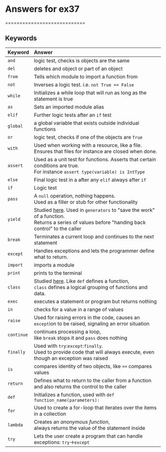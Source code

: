 # Answers for ex37
============================

## Keywords

Keyword   | Answer
:----------         | :----------
`and`   | logic test, checks is objects are the same
`del`   | deletes and object or part of an object
`from`   | Tells which module to import a function from
`not`   | Inverses a logic test. i.e. `not True == False`
`while`   | Initializes a while loop that will run as long as the statement is true
`as`   | Sets an imported module alias
`elif`   | Further logic tests after an `if` test
`global`   | a global variable that exists outside individual functions 
`or`   | logic test, checks if one of the objects are `True`
`with`   | Used when working with a resource, like a file. Ensures that files for instance are closed when done.
`assert`   | Used as a unit test for functions. Asserts that certain conditions are true. <br>For instance `assert type(variable) is IntType`
`else`   | Final logic test in a after any `elif` always after `if`
`if`   | Logic test
`pass`   | A `null` operation, nothing happens.<br>Used as a filler or stub for other functionality
`yield`   | Studied [here][1]. Used in `generators` to "save the work" of a function. <br>Returns a series of values before "handing back control" to the caller
`break`   | Terminates a current loop and continues to the next statement
`except`   | Handles exceptions and lets the programmer define what to return.
`import`   | imports a module
`print`   | prints to the terminal
`class`   | Studied [here][2]. Like `def` defines a function, <br>`class` defines a logical grouping of functions and data.
 `exec`   | executes a statement or program but returns nothing
 `in`   | checks for a value in a range of values
 `raise`   | Used for raising errors in the code, causes an `except`ion to be raised, signaling an error situation
 `continue`   | continues processing a loop, <br>like `break` stops it and `pass` does nothing
 `finally`   | Used with `try`:`except`:`finally`.<br>Used to provide code that will always execute, even though an exception was raised
 `is`   | compares identity of two objects, like `==` compares values
 `return`   | Defines what to return to the caller from a function <br>and also returns the control to the caller
 `def`   | Initializes a function, used with `def function_name(parameters):`
 `for`   | Used to create a for-loop that iterates over the items in a collection
 `lambda`   | Creates an *anonymous function*, <br>always returns the value of the statement inside
 `try`   | Lets the user create a program that can handle exceptions: `try`->`except`
  
 
  
 

[1]: https://www.jeffknupp.com/blog/2013/04/07/improve-your-python-yield-and-generators-explained/
[2]: https://www.jeffknupp.com/blog/2014/06/18/improve-your-python-python-classes-and-object-oriented-programming/
